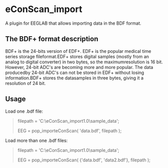 
# eConScan_import
A plugin for EEGLAB that allows importing data in the BDF format.

## The BDF+ format description
<p>BDF+ is the 24-bits version of EDF+. EDF+ is the popular medical time series storage fileformat.EDF+ stores digital samples (mostly from an analog to digital converter) in two bytes, so the maximumresolution is 16 bit. However, 24-bit ADC's are becoming more and more popular. The data producedby 24-bit ADC's can not be stored in EDF+ without losing information.BDF+ stores the datasamples in three bytes, giving it a resolution of 24 bit.</p>

## Usage
Load one .bdf file:
  
>  filepath = 'C:\eConScan_import1.0\sample_data';
>  
>  EEG = pop_importeConScan( 'data.bdf', filepath );

Load more than one .bdf files:

> filepath = 'C:\eConScan_import1.0\sample_data';
> 
> EEG = pop_importeConScan( {'data.bdf', 'data2.bdf'}, filepath );
